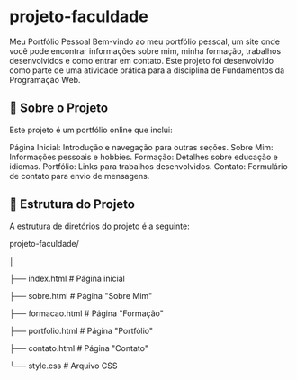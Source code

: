 # projeto-faculdade

Meu Portfólio Pessoal
Bem-vindo ao meu portfólio pessoal, um site onde você pode encontrar informações sobre mim, minha formação, trabalhos desenvolvidos e como entrar em contato. Este projeto foi desenvolvido como parte de uma atividade prática para a disciplina de Fundamentos da Programação Web.

## 📝 Sobre o Projeto
Este projeto é um portfólio online que inclui:

Página Inicial: Introdução e navegação para outras seções.
Sobre Mim: Informações pessoais e hobbies.
Formação: Detalhes sobre educação e idiomas.
Portfólio: Links para trabalhos desenvolvidos.
Contato: Formulário de contato para envio de mensagens.

## 📂 Estrutura do Projeto
A estrutura de diretórios do projeto é a seguinte:

projeto-faculdade/

│

├── index.html         # Página inicial 

├── sobre.html         # Página "Sobre Mim" 

├── formacao.html      # Página "Formação" 

├── portfolio.html     # Página "Portfólio" 

├── contato.html       # Página "Contato" 

└── style.css          # Arquivo CSS 
